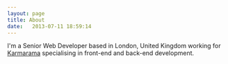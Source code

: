 ```yaml
---
layout: page
title: About
date:   2013-07-11 18:59:14
---
```


I'm a Senior Web Developer based in London, United Kingdom working for
[Karmarama][1] specialising in front-end and back-end development.


[1]: http://www.karmarama.com/